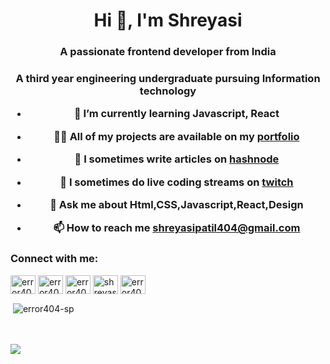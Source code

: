 <h1 align="center">Hi 👋, I'm Shreyasi</h1>
<h3 align="center">A passionate frontend developer from India</h3>
<H3 align="center">A third year engineering undergraduate pursuing Information technology 

- 🌱 I’m currently learning **Javascript, React**

- 👨‍💻 All of my projects are available on my [portfolio](https://shreyasi.netlify.app/)

- 📝 I sometimes write articles on [hashnode](https://error404-sp.hashnode.dev/)

- 🎥 I sometimes do live coding streams on [twitch](https://www.twitch.tv/error404_sp)

- 💬 Ask me about **Html,CSS,Javascript,React,Design**

- 📫 How to reach me **shreyasipatil404@gmail.com**

<p align="left">
<h3 align="left">Connect with me:</h3>
<a href="https://codepen.io/error404_sp" target="blank"><img align="center" src="https://cdn.jsdelivr.net/npm/simple-icons@3.0.1/icons/codepen.svg" alt="error404_sp" height="30" width="40" /></a>
<a href="https://dev.to/error404sp" target="blank"><img align="center" src="https://cdn.jsdelivr.net/npm/simple-icons@3.0.1/icons/dev-dot-to.svg" alt="error404sp" height="30" width="40" /></a>
<a href="https://twitter.com/error404_sp" target="blank"><img align="center" src="https://cdn.jsdelivr.net/npm/simple-icons@3.0.1/icons/twitter.svg" alt="error404_sp" height="30" width="40" /></a>
<a href="https://linkedin.com/in/shreyasi-patil-54b18a190" target="blank"><img align="center" src="https://cdn.jsdelivr.net/npm/simple-icons@3.0.1/icons/linkedin.svg" alt="shreyasi-patil-54b18a190" height="30" width="40" /></a>
<a href="https://instagram.com/error404_sp" target="blank"><img align="center" src="https://cdn.jsdelivr.net/npm/simple-icons@3.0.1/icons/instagram.svg" alt="error404_sp" height="30" width="40" /></a>
</p>


<p>&nbsp;<img align="center" src="https://github-readme-stats.vercel.app/api?username=error404-sp&show_icons=true&theme=react&hide_border=true" alt="error404-sp" /></p>
<br />
  <br />
  <img
    src="https://github-readme-streak-stats.herokuapp.com/?user=error404-sp&&theme=react&&hide_border=true"
  />

